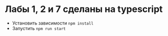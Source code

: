# Лабы 1, 2 и 7 сделаны на typescript

- Установить зависимости `npm install`
- Запустить `npm run start`
